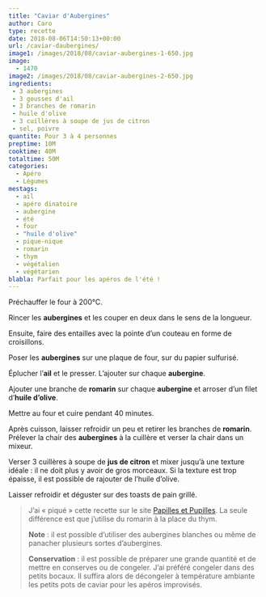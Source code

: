 ```yaml
---
title: "Caviar d'Aubergines"
author: Caro
type: recette
date: 2018-08-06T14:50:13+00:00
url: /caviar-daubergines/
image1: /images/2018/08/caviar-aubergines-1-650.jpg
image:
  - 1470
image2: /images/2018/08/caviar-aubergines-2-650.jpg
ingredients:
 - 3 aubergines
 - 3 gousses d'ail
 - 3 branches de romarin
 - huile d'olive
 - 3 cuillères à soupe de jus de citron
 - sel, poivre
quantite: Pour 3 à 4 personnes
preptime: 10M
cooktime: 40M
totaltime: 50M
categories:
  - Apéro
  - Légumes
mestags:
  - ail
  - apéro dinatoire
  - aubergine
  - été
  - four
  - "huile d'olive"
  - pique-nique
  - romarin
  - thym
  - végétalien
  - végétarien
blabla: Parfait pour les apéros de l'été !
---
```

Préchauffer le four à 200°C.

Rincer les **aubergines** et les couper en deux dans le sens de la longueur.

Ensuite, faire des entailles avec la pointe d&rsquo;un couteau en forme de croisillons.

Poser les **aubergines** sur une plaque de four, sur du papier sulfurisé.

Éplucher l&rsquo;**ail** et le presser. L&rsquo;ajouter sur chaque **aubergine**.

Ajouter une branche de **romarin** sur chaque **aubergine** et arroser d&rsquo;un filet d&rsquo;**huile d&rsquo;olive**.

Mettre au four et cuire pendant 40 minutes.

Après cuisson, laisser refroidir un peu et retirer les branches de **romarin**. Prélever la chair des **aubergines** à la cuillère et verser la chair dans un mixeur.

Verser 3 cuillères à soupe de **jus de citron** et mixer jusqu&rsquo;à une texture idéale : il ne doit plus y avoir de gros morceaux. Si la texture est trop épaisse, il est possible de rajouter de l&rsquo;huile d&rsquo;olive.

Laisser refroidir et déguster sur des toasts de pain grillé.

> J&rsquo;ai « piqué » cette recette sur le site [Papilles et Pupilles](https://www.papillesetpupilles.fr/2006/07/caviar-daubergines.html/). La seule différence est que j&rsquo;utilise du romarin à la place du thym.
>
> **Note** : il est possible d&rsquo;utiliser des aubergines blanches ou même de panacher plusieurs sortes d&rsquo;aubergines.
>
> **Conservation** : il est possible de préparer une grande quantité et de mettre en conserves ou de congeler. J&rsquo;ai préféré congeler dans des petits bocaux. Il suffira alors de décongeler à température ambiante les petits pots de caviar pour les apéros improvisés.
